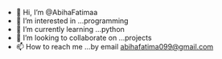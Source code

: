 - 👋 Hi, I’m @AbihaFatimaa
- 👀 I’m interested in ...programming 
- 🌱 I’m currently learning ...python
- 💞️ I’m looking to collaborate on ...projects
- 📫 How to reach me ...by email abihafatima099@gmail.com

<!---
AbihaFatimaa/AbihaFatimaa is a ✨ special ✨ repository because its `README.md` (this file) appears on your GitHub profile.
You can click the Preview link to take a look at your changes.
--->
